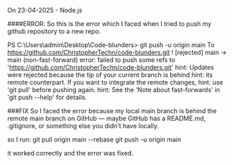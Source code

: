 On 23-04-2025 - Node.js

####ERROR:
So this is the error which I faced when I tried to push my github repository to a new repo. 

PS C:\Users\admin\Desktop\Code-blunders> git push -u origin main 
To https://github.com/ChristopherTechn/code-blunders.git
 ! [rejected]        main -> main (non-fast-forward)
error: failed to push some refs to 'https://github.com/ChristopherTechn/code-blunders.git'
hint: Updates were rejected because the tip of your current branch is behind
hint: its remote counterpart. If you want to integrate the remote changes,
hint: use 'git pull' before pushing again.
hint: See the 'Note about fast-forwards' in 'git push --help' for details.


###FIX
So I faced the error because my local main branch is behind the remote main branch on GitHub — maybe GitHub has a README.md, .gitignore, or something else you didn’t have locally.

so I run:
 git pull origin main --rebase 
git push -u origin main 

it worked correctly and the error was fixed. 
